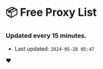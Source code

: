 # :package: Free Proxy List
### Updated every 15 minutes.

- Last updated: `2024-05-28 05:47`

:heart:
